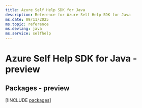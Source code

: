 ```yaml
---
title: Azure Self Help SDK for Java
description: Reference for Azure Self Help SDK for Java
ms.date: 09/11/2025
ms.topic: reference
ms.devlang: java
ms.service: selfhelp
---
```

# Azure Self Help SDK for Java - preview
## Packages - preview
[!INCLUDE [packages](self-help-index.md)]